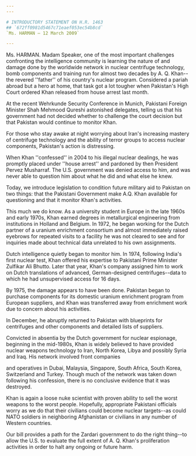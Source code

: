 ```yaml
---
---

# INTRODUCTORY STATEMENT ON H.R. 1463
## `672ff0981d5467c71eaef053ec54b8cd`
`Ms. HARMAN — 12 March 2009`

---
```



Ms. HARMAN. Madam Speaker, one of the most important challenges 
confronting the intelligence community is learning the nature of and 
damage done by the worldwide network in nuclear centrifuge technology, 
bomb components and training run for almost two decades by A. Q. Khan--
the revered ''father'' of his country's nuclear program. Considered a 
pariah abroad but a hero at home, that task got a lot tougher when 
Pakistan's High Court ordered Khan released from house arrest last 
month.

At the recent Wehrkunde Security Conference in Munich, Pakistani 
Foreign Minister Shah Mehmood Qureshi astonished delegates, telling us 
that his government had not decided whether to challenge the court 
decision but that Pakistan would continue to monitor Khan.

For those who stay awake at night worrying about Iran's increasing 
mastery of centrifuge technology and the ability of terror groups to 
access nuclear components, Pakistan's action is distressing.

When Khan ''confessed'' in 2004 to his illegal nuclear dealings, he 
was promptly placed under ''house arrest'' and pardoned by then 
President Pervez Musharraf. The U.S. government was denied access to 
him, and was never able to question him about what he did and what else 
he knew.

Today, we introduce legislation to condition future military aid to 
Pakistan on two things: that the Pakistani Government make A.Q. Khan 
available for questioning and that it monitor Khan's activities.

This much we do know. As a university student in Europe in the late 
1960s and early 1970s, Khan earned degrees in metallurgical engineering 
from institutions in Holland and Belgium. In 1972, he began working for 
the Dutch partner of a uranium enrichment consortium and almost 
immediately raised eyebrows for repeated visits to a facility he was 
not cleared to see and for inquiries made about technical data 
unrelated to his own assignments.

Dutch intelligence quietly began to monitor him. In 1974, following 
India's first nuclear test, Khan offered his expertise to Pakistani 
Prime Minister Zulfikar Ali Bhutto. Later that year, Khan's company 
assigned him to work on Dutch translations of advanced, German-designed 
centrifuges--data to which he had unsupervised access for 16 days.

By 1975, the damage appears to have been done. Pakistan began to 
purchase components for its domestic uranium enrichment program from 
European suppliers, and Khan was transferred away from enrichment work 
due to concern about his activities.

In December, he abruptly returned to Pakistan with blueprints for 
centrifuges and other components and detailed lists of suppliers.

Convicted in absentia by the Dutch government for nuclear espionage, 
beginning in the mid-1980s, Khan is widely believed to have provided 
nuclear weapons technology to Iran, North Korea, Libya and possibly 
Syria and Iraq. His network involved front companies


and operatives in Dubai, Malaysia, Singapore, South Africa, South 
Korea, Switzerland and Turkey. Though much of the network was taken 
down following his confession, there is no conclusive evidence that it 
was destroyed.

Khan is again a loose nuke scientist with proven ability to sell the 
worst weapons to the worst people. Hopefully, appropriate Pakistani 
officials worry as we do that their civilians could become nuclear 
targets--as could NATO soldiers in neighboring Afghanistan or civilians 
in any number of Western countries.

Our bill provides a path for the Zardari government to do the right 
thing--to allow the U.S. to evaluate the full extent of A. Q. Khan's 
proliferation activities in order to halt any ongoing or future harm.
